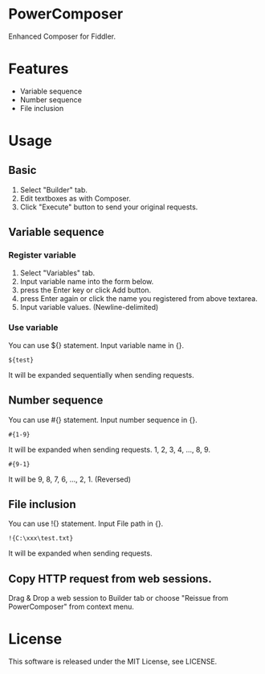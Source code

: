# PowerComposer
Enhanced Composer for Fiddler.

# Features

- Variable sequence
- Number sequence
- File inclusion

# Usage

## Basic

1. Select "Builder" tab.
2. Edit textboxes as with Composer.
3. Click "Execute" button to send your original requests.

## Variable sequence

### Register variable

1. Select "Variables" tab.
2. Input variable name into the form below.
3. press the Enter key or click Add button.
4. press Enter again or click the name you registered from above textarea.
5. Input variable values. (Newline-delimited)

### Use variable

You can use ${} statement.
Input variable name in {}.

```
${test}
```

It will be expanded sequentially when sending requests.

## Number sequence

You can use #{} statement.
Input number sequence in {}.

```
#{1-9}
```

It will be expanded when sending requests. 1, 2, 3, 4, ..., 8, 9.

```
#{9-1}
```

It will be 9, 8, 7, 6, ..., 2, 1. (Reversed)

## File inclusion

You can use !{} statement.
Input File path in {}.

```
!{C:\xxx\test.txt}
```

It will be expanded when sending requests.

## Copy HTTP request from web sessions.

Drag & Drop a web session to Builder tab or choose "Reissue from PowerComposer" from context menu.

# License
This software is released under the MIT License, see LICENSE.
